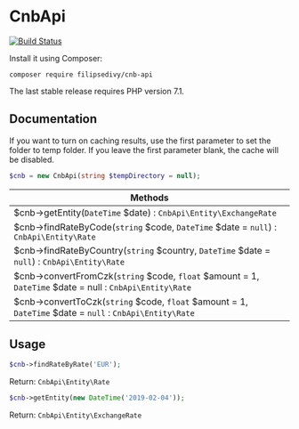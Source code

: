 CnbApi
======

[![Build Status](https://travis-ci.org/filipsedivy/CnbApi.svg?branch=master)](https://travis-ci.org/filipsedivy/CnbApi)

Install it using Composer:

```
composer require filipsedivy/cnb-api
```

The last stable release requires PHP version 7.1.

Documentation
-------------

If you want to turn on caching results, use the first parameter to set the folder to temp folder.
If you leave the first parameter blank, the cache will be disabled.

```php
$cnb = new CnbApi(string $tempDirectory = null);
```

| Methods                                                                         |
| ------------------------------------------------------------------------------- |
| $cnb->getEntity(`DateTime` $date) : `CnbApi\Entity\ExchangeRate`                  |
| $cnb->findRateByCode(`string` $code, `DateTime` $date = `null`) : `CnbApi\Entity\Rate`|
| $cnb->findRateByCountry(`string` $country, `DateTime` $date = `null`) : `CnbApi\Entity\Rate`|
| $cnb->convertFromCzk(`string` $code, `float` $amount = 1, `DateTime` $date = null : `CnbApi\Entity\Rate`|
| $cnb->convertToCzk(`string` $code, `float` $amount = 1, `DateTime` $date = `null` : `CnbApi\Entity\Rate`|


Usage
-----

```php
$cnb->findRateByRate('EUR');
```

Return: `CnbApi\Entity\Rate`

```php
$cnb->getEntity(new DateTime('2019-02-04'));
```

Return: `CnbApi\Entity\ExchangeRate`